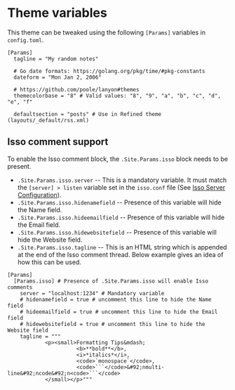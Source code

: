 # Theme variables

This theme can be tweaked using the following `[Params]` variables in `config.toml`.

```
[Params]
  tagline = "My random notes"

  # Go date formats: https://golang.org/pkg/time/#pkg-constants
  dateform = "Mon Jan 2, 2006"

  # https://github.com/poole/lanyon#themes
  themecolorbase = "8" # Valid values: "8", "9", "a", "b", "c", "d", "e", "f"

  defaultsection = "posts" # Use in Refined theme (layouts/_default/rss.xml)
```

## Isso comment support

To enable the Isso comment block, the `.Site.Params.isso` block needs to be present.

- `.Site.Params.isso.server` -- This is a mandatory variable. It must match the `[server] > listen` variable set in the `isso.conf` file (See [Isso Server Configuration][1]).
- `.Site.Params.isso.hidenamefield` -- Presence of this variable will hide the Name field.
- `.Site.Params.isso.hideemailfield` -- Presence of this variable will hide the Email field.
- `.Site.Params.isso.hidewebsitefield` -- Presence of this variable will hide the Website field.
- `.Site.Params.isso.tagline` -- This is an HTML string which is appended at the end of the Isso comment thread. Below example gives an idea of how this can be used.

```
[Params]
  [Params.isso] # Presence of .Site.Params.isso will enable Isso comments
    server = "localhost:1234" # Mandatory variable
    # hidenamefield = true # uncomment this line to hide the Name field
    # hideemailfield = true # uncomment this line to hide the Email field
    # hidewebsitefield = true # uncomment this line to hide the Website field
    tagline = """
            <p><small>Formatting Tips&mdash;
                      <b>**bold**</b>,
                      <i>*italics*</i>,
                      <code>`monospace`</code>,
                      <code>```</code>&#92;nmulti-line&#92;ncode&#92;n<code>```</code>
            </small></p>"""
```

[1]: https://posativ.org/isso/docs/configuration/server/
